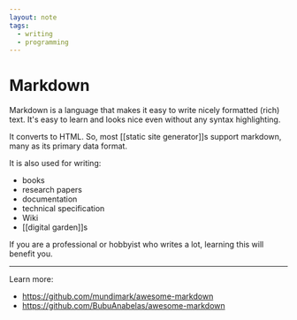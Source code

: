 ```yaml
---
layout: note
tags:
  - writing
  - programming
---
```


# Markdown

Markdown is a language that makes it easy to write nicely formatted (rich) text. It's easy to learn and looks nice even without any syntax highlighting.

It converts to HTML. So, most [[static site generator]]s support markdown, many as its primary data format.

It is also used for writing:

- books
- research papers
- documentation
- technical specification
- Wiki
- [[digital garden]]s

If you are a professional or hobbyist who writes a lot, learning this will benefit you.

---

Learn more:

- https://github.com/mundimark/awesome-markdown
- https://github.com/BubuAnabelas/awesome-markdown
